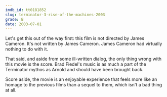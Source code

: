 ```yaml
---
imdb_id: tt0181852
slug: terminator-3-rise-of-the-machines-2003
grade: B
date: 2003-07-01
---
```


Let's get this out of the way first: this film is not directed by James Cameron. It's not written by James Cameron. James Cameron had virtually nothing to do with it.

That said, and aside from some ill-written dialog, the only thing wrong with this movie is the score. Brad Fiedel's music is as much a part of the Terminator mythos as Arnold and should have been brought back.

Score aside, the movie is an enjoyable experience that feels more like an homage to the previous films than a sequel to them, which isn't a bad thing at all.

